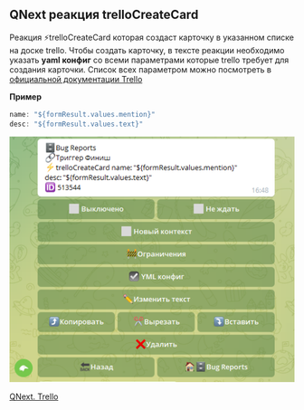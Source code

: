 ## QNext реакция trelloCreateCard

Реакция ⚡️trelloCreateCard которая создаст карточку в указанном списке на доске trello. Чтобы создать карточку, в тексте реакции необходимо указать **yaml конфиг** со всеми параметрами которые trello требует для создания карточки. Список всех параметром можно посмотреть в [официальной документации Trello](https://developer.atlassian.com/cloud/trello/rest/api-group-cards/#api-group-cards) 

**Пример**
```js 
name: "${formResult.values.mention}"
desc: "${formResult.values.text}"
```

![](./1.png)



[QNext. Trello](/docs-test/_export/admin/trello-about)

